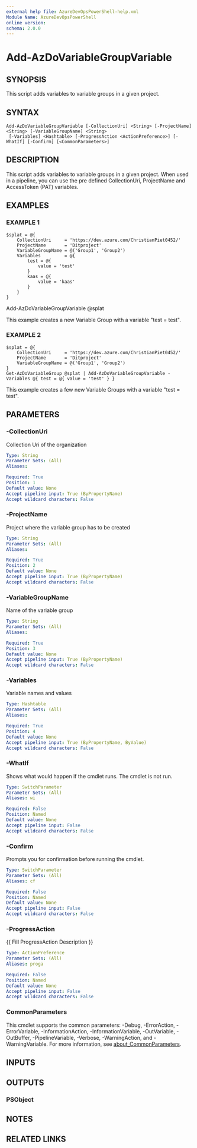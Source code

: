 ```yaml
---
external help file: AzureDevOpsPowerShell-help.xml
Module Name: AzureDevOpsPowerShell
online version:
schema: 2.0.0
---
```


# Add-AzDoVariableGroupVariable

## SYNOPSIS
This script adds variables to variable groups in a given project.

## SYNTAX

```
Add-AzDoVariableGroupVariable [-CollectionUri] <String> [-ProjectName] <String> [-VariableGroupName] <String>
 [-Variables] <Hashtable> [-ProgressAction <ActionPreference>] [-WhatIf] [-Confirm] [<CommonParameters>]
```

## DESCRIPTION
This script adds variables to variable groups in a given project.
When used in a pipeline, you can use the pre defined CollectionUri, ProjectName and AccessToken (PAT) variables.

## EXAMPLES

### EXAMPLE 1
```
$splat = @{
    CollectionUri     = 'https://dev.azure.com/ChristianPiet0452/'
    ProjectName       = 'Ditproject'
    VariableGroupName = @('Group1', 'Group2')
    Variables         = @{
        test = @{
            value = 'test'
        }
        kaas = @{
            value = 'kaas'
        }
    }
}
```

Add-AzDoVariableGroupVariable @splat

This example creates a new Variable Group with a variable "test = test".

### EXAMPLE 2
```
$splat = @{
    CollectionUri     = 'https://dev.azure.com/ChristianPiet0452/'
    ProjectName       = 'Ditproject'
    VariableGroupName = @('Group1', 'Group2')
}
Get-AzDoVariableGroup @splat | Add-AzDoVariableGroupVariable -Variables @{ test = @{ value = 'test' } }
```

This example creates a few new Variable Groups with a variable "test = test".

## PARAMETERS

### -CollectionUri
Collection Uri of the organization

```yaml
Type: String
Parameter Sets: (All)
Aliases:

Required: True
Position: 1
Default value: None
Accept pipeline input: True (ByPropertyName)
Accept wildcard characters: False
```

### -ProjectName
Project where the variable group has to be created

```yaml
Type: String
Parameter Sets: (All)
Aliases:

Required: True
Position: 2
Default value: None
Accept pipeline input: True (ByPropertyName)
Accept wildcard characters: False
```

### -VariableGroupName
Name of the variable group

```yaml
Type: String
Parameter Sets: (All)
Aliases:

Required: True
Position: 3
Default value: None
Accept pipeline input: True (ByPropertyName)
Accept wildcard characters: False
```

### -Variables
Variable names and values

```yaml
Type: Hashtable
Parameter Sets: (All)
Aliases:

Required: True
Position: 4
Default value: None
Accept pipeline input: True (ByPropertyName, ByValue)
Accept wildcard characters: False
```

### -WhatIf
Shows what would happen if the cmdlet runs.
The cmdlet is not run.

```yaml
Type: SwitchParameter
Parameter Sets: (All)
Aliases: wi

Required: False
Position: Named
Default value: None
Accept pipeline input: False
Accept wildcard characters: False
```

### -Confirm
Prompts you for confirmation before running the cmdlet.

```yaml
Type: SwitchParameter
Parameter Sets: (All)
Aliases: cf

Required: False
Position: Named
Default value: None
Accept pipeline input: False
Accept wildcard characters: False
```

### -ProgressAction
{{ Fill ProgressAction Description }}

```yaml
Type: ActionPreference
Parameter Sets: (All)
Aliases: proga

Required: False
Position: Named
Default value: None
Accept pipeline input: False
Accept wildcard characters: False
```

### CommonParameters
This cmdlet supports the common parameters: -Debug, -ErrorAction, -ErrorVariable, -InformationAction, -InformationVariable, -OutVariable, -OutBuffer, -PipelineVariable, -Verbose, -WarningAction, and -WarningVariable. For more information, see [about_CommonParameters](http://go.microsoft.com/fwlink/?LinkID=113216).

## INPUTS

## OUTPUTS

### PSObject
## NOTES

## RELATED LINKS
